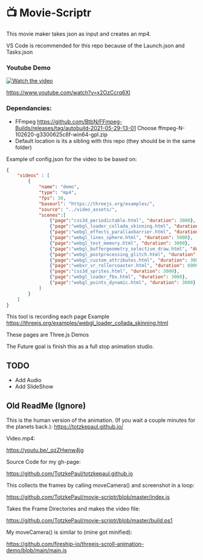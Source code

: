 # 📺 Movie-Scriptr 

This movie maker takes json as input and creates an mp4.

VS Code is recommended for this repo because of the Launch.json and Tasks.json


### Youtube Demo


[![Watch the video](https://i9.ytimg.com/vi/x2OzCcrq6XI/mq2.jpg?sqp=CLTwyoUG&rs=AOn4CLDK6oJUBAgRLOPd6I7Ju_WiVedJoQ)](https://www.youtube.com/watch?v=x2OzCcrq6XI)

https://www.youtube.com/watch?v=x2OzCcrq6XI

### Dependancies:

* FFmpeg https://github.com/BtbN/FFmpeg-Builds/releases/tag/autobuild-2021-05-29-13-01 Choose ffmpeg-N-102620-g3300625c6f-win64-gpl.zip
* Default location is its a sibling with this repo (they should be in the same folder)

Example of config.json for the video to be based on:

```json
{
    "videos" : [
        { 
            "name": "demo", 
            "type": "mp4",
            "fps": 30,
            "baseurl": "https://threejs.org/examples/",
            "source": "../video_assets/",
            "scenes":[          
                {"page":"css3d_periodictable.html", "duration": 3000},      
                {"page":"webgl_loader_collada_skinning.html", "duration": 5000},
                {"page":"webgl_effects_parallaxbarrier.html", "duration": 10000},
                {"page":"webgl_lines_sphere.html", "duration": 5000},
                {"page":"webgl_test_memory.html", "duration": 3000},
                {"page":"webgl_buffergeometry_selective_draw.html", "duration": 3000},
                {"page":"webgl_postprocessing_glitch.html", "duration": 3000},
                {"page":"webgl_custom_attributes.html", "duration": 3000},
                {"page":"webxr_vr_rollercoaster.html", "duration": 60000},                
                {"page":"css3d_sprites.html", "duration": 3000},
                {"page":"webgl_loader_fbx.html", "duration": 3000},
                {"page":"webgl_points_dynamic.html", "duration": 3000}
            ]
        }
    ]
}
```

This tool is recording each page
Example https://threejs.org/examples/webgl_loader_collada_skinning.html


These pages are Three.js Demos

The Future goal is finish this as a full stop animation studio.

## TODO
* Add Audio
* Add SlideShow



## Old ReadMe (Ignore)

This is the human version of the animation. (If you wait a couple minutes for the planets back.):
https://totzkepaul.github.io/


Video.mp4:

https://youtu.be/_qzZHwnw4jg


Source Code for my gh-page: 

https://github.com/TotzkePaul/totzkepaul.github.io

This collects the frames by calling moveCamera() and screenshot in a loop:

https://github.com/TotzkePaul/movie-scriptr/blob/master/index.js


Takes the Frame Directories and makes the video file:

https://github.com/TotzkePaul/movie-scriptr/blob/master/build.ps1


My moveCamera() is similar to (mine got minified):

https://github.com/fireship-io/threejs-scroll-animation-demo/blob/main/main.js